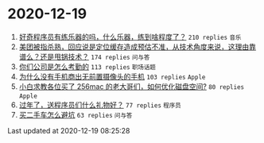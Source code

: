 # 2020-12-19

<!-- BEGIN -->
1. [好奇程序员有练乐器的吗，什么乐器，练到啥程度了？](https://www.v2ex.com/t/736641) ``210 replies`` ``音乐``
1. [美团被指杀熟，回应说是定位缓存造成预估不准，从技术角度来说，这理由靠谱么？还是甩锅技术？](https://www.v2ex.com/t/736637) ``174 replies`` ``问与答``
1. [你们公司是怎么考勤的](https://www.v2ex.com/t/736660) ``113 replies`` ``职场话题``
1. [为什么没有手机商出无前置摄像头的手机](https://www.v2ex.com/t/736611) ``103 replies`` ``Apple``
1. [小白求教各位买了 256mac 的老大哥们，如何优化磁盘空间?](https://www.v2ex.com/t/736679) ``80 replies`` ``Apple``
1. [过年了，送程序员们什么礼物好？](https://www.v2ex.com/t/736680) ``77 replies`` ``程序员``
1. [买二手车怎么避坑](https://www.v2ex.com/t/736668) ``63 replies`` ``问与答``

Last updated at 2020-12-19 08:25:28
<!-- END -->
